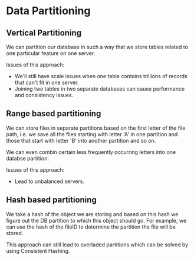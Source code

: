 # Data Partitioning

## Vertical Partitioning

We can partition our database in such a way that we store tables related to one particular feature on one server.

Issues of this approach:

* We'll still have scale issues when one table contains trillions of records that can't fit in one server.
* Joining two tables in two separate databases can cause performance and consistency issues.

## Range based partitioning

We can store files in separate partitions based on the first letter of the file path, i.e. we save all the files starting with letter 'A' in one partition and those that start with letter 'B' into another partition and so on.

We can even combin certain less frequently occurring letters into one databse partition. 

Issues of this approach:

* Lead to unbalanced servers.

## Hash based partitioning

We take a hash of the object we are storing and based on this hash we figure out the DB partition to which this object should go. For example, we can use the hash of the fileID to determine the partition the file will be stored.

This approach can still lead to overladed partitions which can be solved by using Consistent Hashing.

